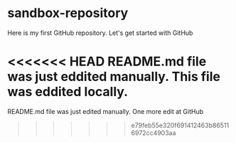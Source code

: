 # sandbox-repository
Here is my first GitHub repository. Let's get started with GitHub

<<<<<<< HEAD
README.md file was just eddited manually. This file was eddited locally.
=======
README.md file was just edited manually. One more edit at GitHub
>>>>>>> e79feb55e320f691412463b865116972cc4903aa
